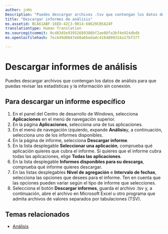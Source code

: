 ```yaml
---
author: jnHs
Description: "Puedes descargar archivos .tsv que contengan los datos de análisis para que puedas revisar las estadísticas y la información sin conexión."
title: "Descargar informes de análisis"
ms.assetid: BCA61ABF-16ED-42C3-9014-68629CB5A24F
translationtype: Human Translation
ms.sourcegitcommit: 0cd83d5e93952689386bf2ae08fa3bf4e924dbdb
ms.openlocfilehash: 7ec649d0847e60a6bedadc4164809324a17bf377

---
```


# Descargar informes de análisis


Puedes descargar archivos que contengan los datos de análisis para que puedas revisar las estadísticas y la información sin conexión.

## Para descargar un informe específico

1.  En el panel del Centro de desarrollo de Windows, selecciona **Aplicaciones** en el menú de navegación superior.
2.  En la página **Aplicaciones**, selecciona una de tus aplicaciones.
3.  En el menú de navegación izquierdo, expande **Análisis**y, a continuación, selecciona uno de los informes disponibles.
4.  En la página de informe, selecciona **Descargar informe**.
5.  En la lista desplegable **Seleccionar una aplicación**, comprueba qué aplicación quieres que cubra el informe. Si quieres que el informe cubra todas las aplicaciones, elige **Todas las aplicaciones**.
6.  En la lista desplegable **Informes disponibles para su descarga**, comprueba qué informe quieres descargar.
7.  En las listas desplegables **Nivel de agregación** e **Intervalo de fechas**, selecciona las opciones que desees para el informe. Ten en cuenta que las opciones pueden variar según el tipo de informe que selecciones.
8.  Selecciona el botón **Descargar informes**, guarda el archivo .tsv y, a continuación, abre el archivo en Microsoft Excel u otro programa que admita archivos de valores separados por tabulaciones (TSV).

## Temas relacionados
- [Análisis](analytics.md)



<!--HONumber=Nov16_HO1-->


